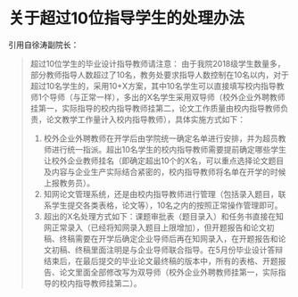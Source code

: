 # 关于超过10位指导学生的处理办法

引用自徐涛副院长：

> 超过10位学生的毕业设计指导教师请注意：
> 由于我院2018级学生数量多，部分教师指导人数超过了10名，教务处要求指导人数控制在10名以内，对于超过10名学生的，采用10+X方案，其中10名学生可以直接填写校内指导教师1个导师（与正常一样），多出的X名学生采用双导师（校外企业外聘教师挂第一，实际指导的校内指导教师挂第二，论文工作质量由校内指导教师负责，论文教学工作量计入校内指导教师），具体实施方式如下：
> 1. 校外企业外聘教师在开学后由学院统一确定名单进行安排，并为超员教师进行统一指派。超出10名学生的校内指导教师需要提前确定哪些学生让校外企业教师挂名（即确定超出10个的X名，可以重点选择论文题目及内容与企业生产实际结合紧密的，校内指导教师将名单在开学的时候上报教务员）。
> 2. 知网论文管理系统，还是由校内指导教师进行管理（包括录入题目，联系学生提交各类表格，论文等），10名之内的按照正常操作管理即可。
> 3. 超出的X名处理方式如下：课题审批表（题目录入）和任务书直接在知网正常录入（已经将知网录入题目上限增加），但开题报告和论文初稿、终稿需要在开学后确定企业导师后再在知网录入，在开题报告和论文初稿、终稿里面注明是与企业导师联合指导。在5月份毕业设计答辩结束后，在最后提交的毕业论文最终稿的版本中，所有的表格、开题报告、论文里面全部修改写为双导师（校外企业外聘教师挂第一，实际指导的校内指导教师挂第二）。
